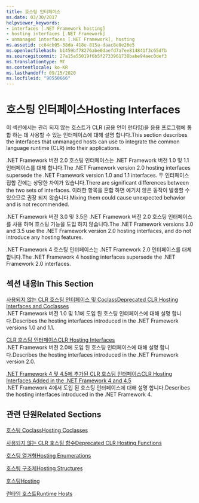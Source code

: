 ```yaml
---
title: 호스팅 인터페이스
ms.date: 03/30/2017
helpviewer_keywords:
- interfaces [.NET Framework hosting]
- hosting interfaces [.NET Framework]
- unmanaged interfaces [.NET Framework], hosting
ms.assetid: cc64cb05-38da-418e-815a-daac8e8e26e5
ms.openlocfilehash: b1459bf78276abe0daefd7a7ee814841f3c65dfb
ms.sourcegitcommit: 27a15a55019f6b5f2733961738babe94aec0def3
ms.translationtype: MT
ms.contentlocale: ko-KR
ms.lasthandoff: 09/15/2020
ms.locfileid: "90550666"
---
```

# <a name="hosting-interfaces"></a><span data-ttu-id="9b097-102">호스팅 인터페이스</span><span class="sxs-lookup"><span data-stu-id="9b097-102">Hosting Interfaces</span></span>
<span data-ttu-id="9b097-103">이 섹션에서는 관리 되지 않는 호스트가 CLR (공용 언어 런타임)을 응용 프로그램에 통합 하는 데 사용할 수 있는 인터페이스에 대해 설명 합니다.</span><span class="sxs-lookup"><span data-stu-id="9b097-103">This section describes the interfaces that unmanaged hosts can use to integrate the common language runtime (CLR) into their applications.</span></span>  
  
 <span data-ttu-id="9b097-104">.NET Framework 버전 2.0 호스팅 인터페이스는 .NET Framework 버전 1.0 및 1.1 인터페이스를 대체 합니다.</span><span class="sxs-lookup"><span data-stu-id="9b097-104">The .NET Framework version 2.0 hosting interfaces supersede the .NET Framework version 1.0 and 1.1 interfaces.</span></span> <span data-ttu-id="9b097-105">두 인터페이스 집합 간에는 상당한 차이가 있습니다.</span><span class="sxs-lookup"><span data-stu-id="9b097-105">There are significant differences between the two sets of interfaces.</span></span> <span data-ttu-id="9b097-106">이러한 항목을 혼합 하면 예기치 않은 동작이 발생할 수 있으므로 권장 되지 않습니다.</span><span class="sxs-lookup"><span data-stu-id="9b097-106">Mixing them could cause unexpected behavior and is not recommended.</span></span>  
  
 <span data-ttu-id="9b097-107">.NET Framework 버전 3.0 및 3.5은 .NET Framework 버전 2.0 호스팅 인터페이스를 사용 하며 호스팅 기능을 도입 하지 않습니다.</span><span class="sxs-lookup"><span data-stu-id="9b097-107">The .NET Framework versions 3.0 and 3.5 use the .NET Framework version 2.0 hosting interfaces, and do not introduce any hosting features.</span></span>  
  
 <span data-ttu-id="9b097-108">.NET Framework 4 호스팅 인터페이스는 .NET Framework 2.0 인터페이스를 대체 합니다.</span><span class="sxs-lookup"><span data-stu-id="9b097-108">The .NET Framework 4 hosting interfaces supersede the .NET Framework 2.0 interfaces.</span></span>
  
## <a name="in-this-section"></a><span data-ttu-id="9b097-109">섹션 내용</span><span class="sxs-lookup"><span data-stu-id="9b097-109">In This Section</span></span>  
 [<span data-ttu-id="9b097-110">사용되지 않는 CLR 호스팅 인터페이스 및 Coclass</span><span class="sxs-lookup"><span data-stu-id="9b097-110">Deprecated CLR Hosting Interfaces and Coclasses</span></span>](deprecated-clr-hosting-interfaces-and-coclasses.md)  
 <span data-ttu-id="9b097-111">.NET Framework 버전 1.0 및 1.1에 도입 된 호스팅 인터페이스에 대해 설명 합니다.</span><span class="sxs-lookup"><span data-stu-id="9b097-111">Describes the hosting interfaces introduced in the .NET Framework versions 1.0 and 1.1.</span></span>  
  
 [<span data-ttu-id="9b097-112">CLR 호스팅 인터페이스</span><span class="sxs-lookup"><span data-stu-id="9b097-112">CLR Hosting Interfaces</span></span>](clr-hosting-interfaces.md)  
 <span data-ttu-id="9b097-113">.NET Framework 버전 2.0에 도입 된 호스팅 인터페이스에 대해 설명 합니다.</span><span class="sxs-lookup"><span data-stu-id="9b097-113">Describes the hosting interfaces introduced in the .NET Framework version 2.0.</span></span>  
  
 [<span data-ttu-id="9b097-114">.NET Framework 4 및 4.5에 추가된 CLR 호스팅 인터페이스</span><span class="sxs-lookup"><span data-stu-id="9b097-114">CLR Hosting Interfaces Added in the .NET Framework 4 and 4.5</span></span>](clr-hosting-interfaces-added-in-the-net-framework-4-and-4-5.md)  
 <span data-ttu-id="9b097-115">.NET Framework 4에서 도입 된 호스팅 인터페이스에 대해 설명 합니다.</span><span class="sxs-lookup"><span data-stu-id="9b097-115">Describes the hosting interfaces introduced in the .NET Framework 4.</span></span>  
  
## <a name="related-sections"></a><span data-ttu-id="9b097-116">관련 단원</span><span class="sxs-lookup"><span data-stu-id="9b097-116">Related Sections</span></span>  
 [<span data-ttu-id="9b097-117">호스팅 Coclass</span><span class="sxs-lookup"><span data-stu-id="9b097-117">Hosting Coclasses</span></span>](hosting-coclasses.md)  
  
 [<span data-ttu-id="9b097-118">사용되지 않는 CLR 호스팅 함수</span><span class="sxs-lookup"><span data-stu-id="9b097-118">Deprecated CLR Hosting Functions</span></span>](deprecated-clr-hosting-functions.md)  
  
 [<span data-ttu-id="9b097-119">호스팅 열거형</span><span class="sxs-lookup"><span data-stu-id="9b097-119">Hosting Enumerations</span></span>](hosting-enumerations.md)  
  
 [<span data-ttu-id="9b097-120">호스팅 구조체</span><span class="sxs-lookup"><span data-stu-id="9b097-120">Hosting Structures</span></span>](hosting-structures.md)  
  
 [<span data-ttu-id="9b097-121">호스팅</span><span class="sxs-lookup"><span data-stu-id="9b097-121">Hosting</span></span>](index.md)  
  
 <span data-ttu-id="9b097-122">[런타임 호스트](/previous-versions/dotnet/netframework-4.0/a51xd4ze(v=vs.100))</span><span class="sxs-lookup"><span data-stu-id="9b097-122">[Runtime Hosts](/previous-versions/dotnet/netframework-4.0/a51xd4ze(v=vs.100))</span></span>
